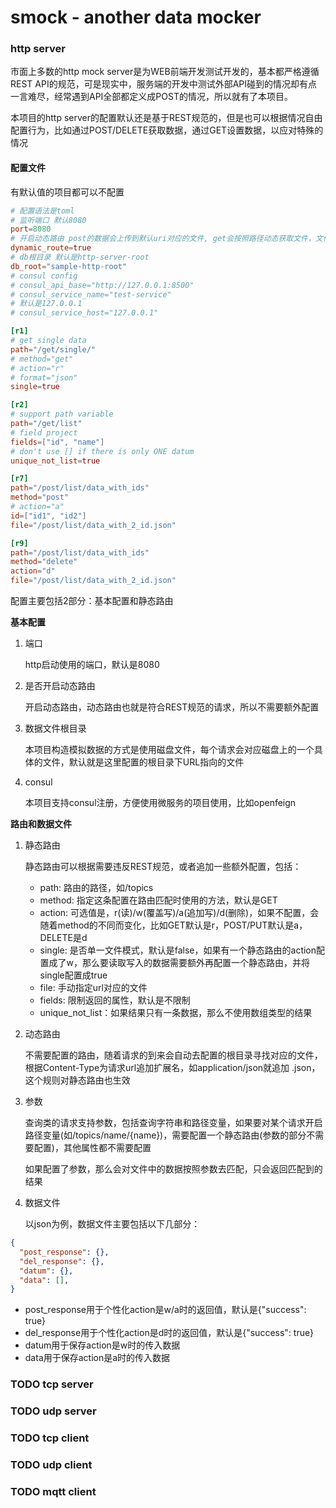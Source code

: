 # smock - another data mocker

### http server
市面上多数的http mock server是为WEB前端开发测试开发的，基本都严格遵循REST API的规范，可是现实中，服务端的开发中测试外部API碰到的情况却有点一言难尽，经常遇到API全部都定义成POST的情况，所以就有了本项目。

本项目的http server的配置默认还是基于REST规范的，但是也可以根据情况自由配置行为，比如通过POST/DELETE获取数据，通过GET设置数据，以应对特殊的情况

#### 配置文件
有默认值的项目都可以不配置
``` toml
# 配置语法是toml
# 监听端口 默认8080
port=8080
# 开启动态路由 post的数据会上传到默认uri对应的文件, get会按照路径动态获取文件，文件类型由Content-Type决定, 默认是true
dynamic_route=true
# db根目录 默认是http-server-root
db_root="sample-http-root"
# consul config
# consul_api_base="http://127.0.0.1:8500"
# consul_service_name="test-service"
# 默认是127.0.0.1
# consul_service_host="127.0.0.1"

[r1]
# get single data
path="/get/single/"
# method="get"
# action="r"
# format="json"
single=true

[r2]
# support path variable
path="/get/list"
# field project
fields=["id", "name"]
# don't use [] if there is only ONE datum
unique_not_list=true

[r7]
path="/post/list/data_with_ids"
method="post"
# action="a"
id=["id1", "id2"]
file="/post/list/data_with_2_id.json"

[r9]
path="/post/list/data_with_ids"
method="delete"
action="d"
file="/post/list/data_with_2_id.json"

```

配置主要包括2部分：基本配置和静态路由

**基本配置**

1. 端口
   
   http启动使用的端口，默认是8080

2. 是否开启动态路由
   
   开启动态路由，动态路由也就是符合REST规范的请求，所以不需要额外配置
   
3. 数据文件根目录
   
   本项目构造模拟数据的方式是使用磁盘文件，每个请求会对应磁盘上的一个具体的文件，默认就是这里配置的根目录下URL指向的文件

4. consul
   
   本项目支持consul注册，方便使用微服务的项目使用，比如openfeign


**路由和数据文件**

1. 静态路由
   
   静态路由可以根据需要违反REST规范，或者追加一些额外配置，包括：

   - path: 路由的路径，如/topics
   - method: 指定这条配置在路由匹配时使用的方法，默认是GET
   - action: 可选值是，r(读)/w(覆盖写)/a(追加写)/d(删除)，如果不配置，会随着method的不同而变化，比如GET默认是r，POST/PUT默认是a，DELETE是d
   - single: 是否单一文件模式，默认是false，如果有一个静态路由的action配置成了w，那么要读取写入的数据需要额外再配置一个静态路由，并将single配置成true
   - file: 手动指定url对应的文件
   - fields: 限制返回的属性，默认是不限制
   - unique_not_list：如果结果只有一条数据，那么不使用数组类型的结果
   

2. 动态路由
   
   不需要配置的路由，随着请求的到来会自动去配置的根目录寻找对应的文件，根据Content-Type为请求url追加扩展名，如application/json就追加 .json，这个规则对静态路由也生效
   
3. 参数
   
   查询类的请求支持参数，包括查询字符串和路径变量，如果要对某个请求开启路径变量(如/topics/name/{name})，需要配置一个静态路由(参数的部分不需要配置)，其他属性都不需要配置
   
   如果配置了参数，那么会对文件中的数据按照参数去匹配，只会返回匹配到的结果

4. 数据文件
   
   以json为例，数据文件主要包括以下几部分：

  ``` json
  {
    "post_response": {},
    "del_response": {},
    "datum": {},
    "data": [],
  }
  ```

  - post_response用于个性化action是w/a时的返回值，默认是{"success": true}
  - del_response用于个性化action是d时的返回值，默认是{"success": true}
  - datum用于保存action是w时的传入数据
  - data用于保存action是a时的传入数据

### TODO tcp server
### TODO udp server
### TODO tcp client
### TODO udp client
### TODO mqtt client

